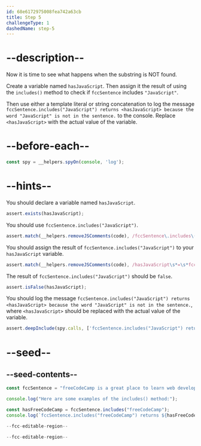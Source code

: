 ```yaml
---
id: 68e6172975008fea742a63cb
title: Step 5
challengeType: 1
dashedName: step-5
---
```


# --description--

Now it is time to see what happens when the substring is NOT found.

Create a variable named `hasJavaScript`. Then assign it the result of using the `includes()` method to check if `fccSentence` includes `"JavaScript"`.

Then use either a template literal or string concatenation to log the message `fccSentence.includes("JavaScript") returns <hasJavaScript> because the word "JavaScript" is not in the sentence.` to the console. Replace `<hasJavaScript>` with the actual value of the variable.

# --before-each--

```js
const spy = __helpers.spyOn(console, 'log');
```

# --hints--

You should declare a variable named `hasJavaScript`.

```js
assert.exists(hasJavaScript);
```

You should use `fccSentence.includes("JavaScript")`.

```js
assert.match(__helpers.removeJSComments(code), /fccSentence\.includes\(\s*(['"`])JavaScript\1\s*\)/);
```

You should assign the result of `fccSentence.includes("JavaScript")` to your `hasJavaScript` variable.

```js
assert.match(__helpers.removeJSComments(code), /hasJavaScript\s*=\s*fccSentence\.includes\(\s*(['"`])JavaScript\1\s*\)/);
```

The result of `fccSentence.includes("JavaScript")` should be `false`. 

```js
assert.isFalse(hasJavaScript);
```

You should log the message `fccSentence.includes("JavaScript") returns <hasJavaScript> because the word "JavaScript" is not in the sentence.`, where `<hasJavaScript>` should be replaced with the actual value of the variable.

```js
assert.deepInclude(spy.calls, ['fccSentence.includes("JavaScript") returns false because the word "JavaScript" is not in the sentence.']);
```

# --seed--

## --seed-contents--

```js
const fccSentence = "freeCodeCamp is a great place to learn web development.";

console.log("Here are some examples of the includes() method:");

const hasFreeCodeCamp = fccSentence.includes("freeCodeCamp");
console.log(`fccSentence.includes("freeCodeCamp") returns ${hasFreeCodeCamp} because the word "freeCodeCamp" is in the sentence.`);

--fcc-editable-region--

--fcc-editable-region--
```
